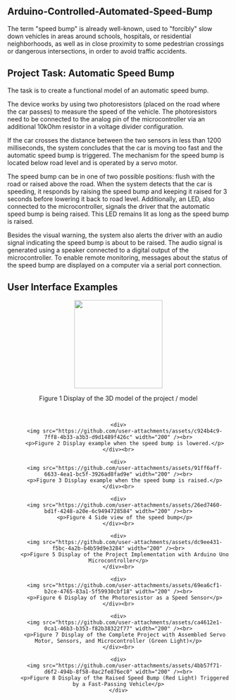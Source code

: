 ## Arduino-Controlled-Automated-Speed-Bump

The term "speed bump" is already well-known, used to "forcibly" slow down vehicles in areas around schools, hospitals, or residential neighborhoods, as well as in close proximity to some pedestrian crossings or dangerous intersections, in order to avoid traffic accidents.

## Project Task: Automatic Speed Bump

The task is to create a functional model of an automatic speed bump.

The device works by using two photoresistors (placed on the road where the car passes) to measure the speed of the vehicle. The photoresistors need to be connected to the analog pin of the microcontroller via an additional 10kOhm resistor in a voltage divider configuration.

If the car crosses the distance between the two sensors in less than 1200 milliseconds, the system concludes that the car is moving too fast and the automatic speed bump is triggered. The mechanism for the speed bump is located below road level and is operated by a servo motor.

The speed bump can be in one of two possible positions: flush with the road or raised above the road. When the system detects that the car is speeding, it responds by raising the speed bump and keeping it raised for 3 seconds before lowering it back to road level. Additionally, an LED, also connected to the microcontroller, signals the driver that the automatic speed bump is being raised. This LED remains lit as long as the speed bump is raised.

Besides the visual warning, the system also alerts the driver with an audio signal indicating the speed bump is about to be raised. The audio signal is generated using a speaker connected to a digital output of the microcontroller. To enable remote monitoring, messages about the status of the speed bump are displayed on a computer via a serial port connection.

## User Interface Examples

<div style="text-align: center;">
    <div>
        <img src="https://github.com/user-attachments/assets/d9759167-59d1-4397-9cdf-41b3c00e89f6" width="200" /><br>
        <p>Figure 1 Display of the 3D model of the project / model</p>
    </div><br>

    <div>
        <img src="https://github.com/user-attachments/assets/c924b4c9-7ff8-4b33-a3b3-d9d1489f426c" width="200" /><br>
        <p>Figure 2 Display example when the speed bump is lowered.</p>
    </div><br>

    <div>
        <img src="https://github.com/user-attachments/assets/91ff6aff-6633-4ea1-bc5f-3926ad8fad9e" width="200" /><br>
        <p>Figure 3 Display example when the speed bump is raised.</p>
    </div><br>

    <div>
        <img src="https://github.com/user-attachments/assets/26ed7460-bd1f-4248-a20e-6c9494728584" width="200" /><br>
        <p>Figure 4 Side view of the speed bump</p>
    </div><br>

    <div>
        <img src="https://github.com/user-attachments/assets/dc9ee431-f5bc-4a2b-b4b59d9e3284" width="200" /><br>
        <p>Figure 5 Display of the Project Implementation with Arduino Uno Microcontroller</p>
    </div><br>

    <div>
        <img src="https://github.com/user-attachments/assets/69ea6cf1-b2ce-4765-83a1-5f59930cbf18" width="200" /><br>
        <p>Figure 6 Display of the Photoresistor as a Speed Sensor</p>
    </div><br>

    <div>
        <img src="https://github.com/user-attachments/assets/ca4612e1-0ca1-46b3-b353-f82b38322f77" width="200" /><br>
        <p>Figure 7 Display of the Complete Project with Assembled Servo Motor, Sensors, and Microcontroller (Green Light)</p>
    </div><br>

    <div>
        <img src="https://github.com/user-attachments/assets/4bb57f71-d6f2-494b-8f58-0ac2fe876ec0" width="200" /><br>
        <p>Figure 8 Display of the Raised Speed Bump (Red Light) Triggered by a Fast-Passing Vehicle</p>
    </div>
</div>

